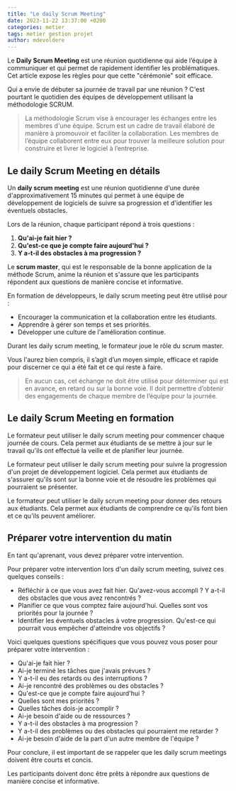 ```yaml
---
title: "Le daily Scrum Meeting"
date: 2023-11-22 13:37:00 +0200 
categories: metier
tags: metier gestion projet 
author: mdevoldere
--- 
```


Le **Daily Scrum Meeting** est une réunion quotidienne qui aide l’équipe à communiquer et qui permet de rapidement identifier les problématiques. Cet article expose les règles pour que cette "cérémonie" soit efficace.

Qui a envie de débuter sa journée de travail par une réunion ? C'est pourtant le quotidien des équipes de développement utilisant la méthodologie SCRUM.

> La méthodologie Scrum vise à encourager les échanges entre les membres d'une équipe.
> Scrum est un cadre de travail élaboré de manière à promouvoir et faciliter la collaboration. 
> Les membres de l’équipe collaborent entre eux pour trouver la meilleure solution pour construire et livrer le logiciel à l’entreprise.

## Le daily Scrum Meeting en détails

Un **daily scrum meeting** est une réunion quotidienne d'une durée d'approximativement 15 minutes qui permet à une équipe de développement de logiciels de suivre sa progression et d'identifier les éventuels obstacles.

Lors de la réunion, chaque participant répond à trois questions :

1. **Qu'ai-je fait hier ?**
2. **Qu'est-ce que je compte faire aujourd'hui ?**
3. **Y a-t-il des obstacles à ma progression ?**

Le **scrum master**, qui est le responsable de la bonne application de la méthode Scrum, anime la réunion et s'assure que les participants répondent aux questions de manière concise et informative.

En formation de développeurs, le daily scrum meeting peut être utilisé pour :

- Encourager la communication et la collaboration entre les étudiants.
- Apprendre à gérer son temps et ses priorités.
- Développer une culture de l'amélioration continue.

Durant les daily scrum meeting, le formateur joue le rôle du scrum master.

Vous l'aurez bien compris, il s’agit d’un moyen simple, efficace et rapide pour discerner ce qui a été fait et ce qui reste à faire.

> En aucun cas, cet échange ne doit être utilisé pour déterminer qui est en avance, en retard ou sur la bonne voie. Il doit permettre d’obtenir des engagements de chaque membre de l’équipe pour la journée.


## Le daily Scrum Meeting en formation

Le formateur peut utiliser le daily scrum meeting pour commencer chaque journée de cours. Cela permet aux étudiants de se mettre à jour sur le travail qu'ils ont effectué la veille et de planifier leur journée.

Le formateur peut utiliser le daily scrum meeting pour suivre la progression d'un projet de développement logiciel. Cela permet aux étudiants de s'assurer qu'ils sont sur la bonne voie et de résoudre les problèmes qui pourraient se présenter.

Le formateur peut utiliser le daily scrum meeting pour donner des retours aux étudiants. Cela permet aux étudiants de comprendre ce qu'ils font bien et ce qu'ils peuvent améliorer.

## Préparer votre intervention du matin 

En tant qu'aprenant, vous devez préparer votre intervention.

Pour préparer votre intervention lors d'un daily scrum meeting, suivez ces quelques conseils :

- Réfléchir à ce que vous avez fait hier. Qu'avez-vous accompli ? Y a-t-il des obstacles que vous avez rencontrés ?
- Planifier ce que vous comptez faire aujourd'hui. Quelles sont vos priorités pour la journée ?
- Identifier les éventuels obstacles à votre progression. Qu'est-ce qui pourrait vous empêcher d'atteindre vos objectifs ?


Voici quelques questions spécifiques que vous pouvez vous poser pour préparer votre intervention :

- Qu'ai-je fait hier ?
- Ai-je terminé les tâches que j'avais prévues ?
- Y a-t-il eu des retards ou des interruptions ?
- Ai-je rencontré des problèmes ou des obstacles ?
- Qu'est-ce que je compte faire aujourd'hui ?
- Quelles sont mes priorités ?
- Quelles tâches dois-je accomplir ?
- Ai-je besoin d'aide ou de ressources ?
- Y a-t-il des obstacles à ma progression ?
- Y a-t-il des problèmes ou des obstacles qui pourraient me retarder ?
- Ai-je besoin d'aide de la part d'un autre membre de l'équipe ?


Pour conclure, il est important de se rappeler que les daily scrum meetings doivent être courts et concis. 

Les participants doivent donc être prêts à répondre aux questions de manière concise et informative.

